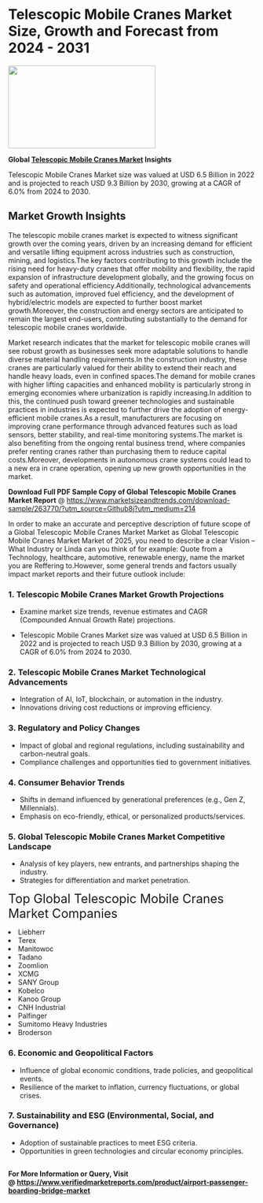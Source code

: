 <H1>Telescopic Mobile Cranes Market Size, Growth and Forecast from 2024 - 2031</H1><img class="aligncenter size-medium wp-image-584254" src="https://thirdeyenews.in/wp-content/uploads/2024/09/Global-Market-Research-300x168.jpeg" alt="" width="300" height="168" /><p><strong>Global&nbsp;<a href="https://www.marketsizeandtrends.com/download-sample/263770/?utm_source=Github8j?utm_medium=214">Telescopic Mobile Cranes Market</a> Insights</strong></p><p>Telescopic Mobile Cranes Market size was valued at USD 6.5 Billion in 2022 and is projected to reach USD 9.3 Billion by 2030, growing at a CAGR of 6.0% from 2024 to 2030.</p><p><h2>Market Growth Insights</h2> <p>The telescopic mobile cranes market is expected to witness significant growth over the coming years, driven by an increasing demand for efficient and versatile lifting equipment across industries such as construction, mining, and logistics.The key factors contributing to this growth include the rising need for heavy-duty cranes that offer mobility and flexibility, the rapid expansion of infrastructure development globally, and the growing focus on safety and operational efficiency.Additionally, technological advancements such as automation, improved fuel efficiency, and the development of hybrid/electric models are expected to further boost market growth.Moreover, the construction and energy sectors are anticipated to remain the largest end-users, contributing substantially to the demand for telescopic mobile cranes worldwide.</p> <p>Market research indicates that the market for telescopic mobile cranes will see robust growth as businesses seek more adaptable solutions to handle diverse material handling requirements.In the construction industry, these cranes are particularly valued for their ability to extend their reach and handle heavy loads, even in confined spaces.The demand for mobile cranes with higher lifting capacities and enhanced mobility is particularly strong in emerging economies where urbanization is rapidly increasing.In addition to this, the continued push toward greener technologies and sustainable practices in industries is expected to further drive the adoption of energy-efficient mobile cranes.As a result, manufacturers are focusing on improving crane performance through advanced features such as load sensors, better stability, and real-time monitoring systems.The market is also benefiting from the ongoing rental business trend, where companies prefer renting cranes rather than purchasing them to reduce capital costs.Moreover, developments in autonomous crane systems could lead to a new era in crane operation, opening up new growth opportunities in the market.</p> <p><span class=""><strong>Download Full PDF Sample Copy of Global Telescopic Mobile Cranes Market Report</strong> @ <a href="https://www.marketsizeandtrends.com/download-sample/263770/?utm_source=Github8j?utm_medium=214" target="_blank">https://www.marketsizeandtrends.com/download-sample/263770/?utm_source=Github8j?utm_medium=214</a></span></p><p>In order to make an accurate and perceptive description of future scope of a Global&nbsp;Telescopic Mobile Cranes Market Market as Global&nbsp;Telescopic Mobile Cranes Market Market of 2025, you need to describe a clear Vision &ndash; What Industry or Linda can you think of for example: Quote from a Technology, healthcare, automotive, renewable energy, name the market you are Reffering to.However, some general trends and factors usually impact market reports and their future outlook include:</p><h3>1.&nbsp;<strong>Telescopic Mobile Cranes Market Growth Projections</strong></h3><ul><li>Examine market size trends, revenue estimates and CAGR (Compounded Annual Growth Rate) projections.</li><li><p>Telescopic Mobile Cranes Market size was valued at USD 6.5 Billion in 2022 and is projected to reach USD 9.3 Billion by 2030, growing at a CAGR of 6.0% from 2024 to 2030.</p></li></ul><h3>2.&nbsp;<strong>Telescopic Mobile Cranes Market Technological Advancements</strong></h3><ul><li>Integration of AI, IoT, blockchain, or automation in the industry.</li><li>Innovations driving cost reductions or improving efficiency.</li></ul><h3>3.&nbsp;<strong>Regulatory and Policy Changes</strong></h3><ul><li>Impact of global and regional regulations, including sustainability and carbon-neutral goals.</li><li>Compliance challenges and opportunities tied to government initiatives.</li></ul><h3>4.&nbsp;<strong>Consumer Behavior Trends</strong></h3><ul><li>Shifts in demand influenced by generational preferences (e.g., Gen Z, Millennials).</li><li>Emphasis on eco-friendly, ethical, or personalized products/services.</li></ul><h3>5.&nbsp;<strong>Global Telescopic Mobile Cranes Market Competitive Landscape</strong></h3><ul><li>Analysis of key players, new entrants, and partnerships shaping the industry.</li><li>Strategies for differentiation and market penetration.</li></ul><p data-pm-slice="1 1 []"><span style="color: inherit; font-family: inherit; font-size: 25px;">Top Global Telescopic Mobile Cranes Market Companies</span></p><div class="" data-test-id=""><p><li>Liebherr</li><li> Terex</li><li> Manitowoc</li><li> Tadano</li><li> Zoomlion</li><li> XCMG</li><li> SANY Group</li><li> Kobelco</li><li> Kanoo Group</li><li> CNH Industrial</li><li> Palfinger</li><li> Sumitomo Heavy Industries</li><li> Broderson</li></p></div><h3>6.&nbsp;<strong>Economic and Geopolitical Factors</strong></h3><ul><li>Influence of global economic conditions, trade policies, and geopolitical events.</li><li>Resilience of the market to inflation, currency fluctuations, or global crises.</li></ul><h3>7.&nbsp;<strong>Sustainability and ESG (Environmental, Social, and Governance)</strong></h3><ul><li>Adoption of sustainable practices to meet ESG criteria.</li><li>Opportunities in green technologies and circular economy principles.</li></ul><h2><strong style="font-size: 14px;">For More Information or Query, Visit @&nbsp;</strong><a style="background-color: #ffffff; font-size: 14px;" href="https://www.marketsizeandtrends.com/report/telescopic-mobile-cranes-market/" target="_blank">https://www.verifiedmarketreports.com/product/airport-passenger-boarding-bridge-market</a></h2>
